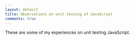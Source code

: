 ```yaml
---
layout: default
title: Observations on unit testing of JavaScript
comments: true
---
```


These are some of my experiences on unit testing JavaScript.
